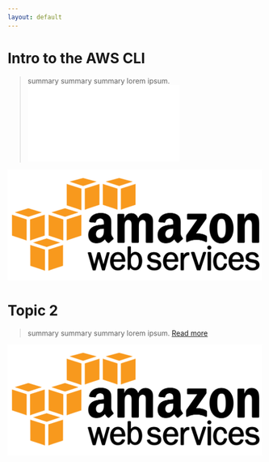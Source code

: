 ```yaml
---
layout: default
---
```



# Intro to the AWS CLI
> summary summary summary lorem ipsum. ![Read more](./cli.md)

![Example](./images/aws-logo.png)

# Topic 2
> summary summary summary lorem ipsum. [Read more](./boto3-intro.md)

![Example](./images/aws-logo.png)

